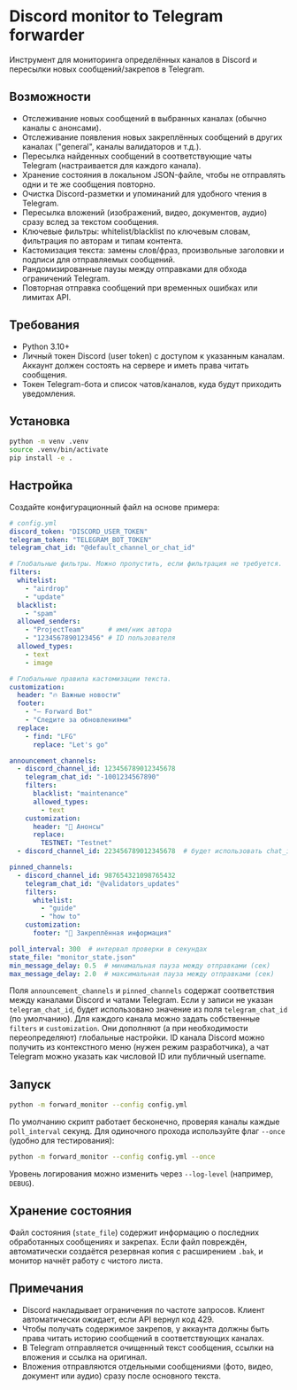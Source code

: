 # Discord monitor to Telegram forwarder

Инструмент для мониторинга определённых каналов в Discord и пересылки новых сообщений/закрепов в Telegram.

## Возможности

- Отслеживание новых сообщений в выбранных каналах (обычно каналы с анонсами).
- Отслеживание появления новых закреплённых сообщений в других каналах ("general", каналы валидаторов и т.д.).
- Пересылка найденных сообщений в соответствующие чаты Telegram (настраивается для каждого канала).
- Хранение состояния в локальном JSON-файле, чтобы не отправлять одни и те же сообщения повторно.
- Очистка Discord-разметки и упоминаний для удобного чтения в Telegram.
- Пересылка вложений (изображений, видео, документов, аудио) сразу вслед за текстом сообщения.
- Ключевые фильтры: whitelist/blacklist по ключевым словам, фильтрация по авторам и типам контента.
- Кастомизация текста: замены слов/фраз, произвольные заголовки и подписи для отправляемых сообщений.
- Рандомизированные паузы между отправками для обхода ограничений Telegram.
- Повторная отправка сообщений при временных ошибках или лимитах API.

## Требования

- Python 3.10+
- Личный токен Discord (user token) с доступом к указанным каналам. Аккаунт должен состоять на сервере и иметь права читать сообщения.
- Токен Telegram-бота и список чатов/каналов, куда будут приходить уведомления.

## Установка

```bash
python -m venv .venv
source .venv/bin/activate
pip install -e .
```

## Настройка

Создайте конфигурационный файл на основе примера:

```yaml
# config.yml
discord_token: "DISCORD_USER_TOKEN"
telegram_token: "TELEGRAM_BOT_TOKEN"
telegram_chat_id: "@default_channel_or_chat_id"

# Глобальные фильтры. Можно пропустить, если фильтрация не требуется.
filters:
  whitelist:
    - "airdrop"
    - "update"
  blacklist:
    - "spam"
  allowed_senders:
    - "ProjectTeam"      # имя/ник автора
    - "1234567890123456" # ID пользователя
  allowed_types:
    - text
    - image

# Глобальные правила кастомизации текста.
customization:
  header: "🔥 Важные новости"
  footer:
    - "— Forward Bot"
    - "Следите за обновлениями"
  replace:
    - find: "LFG"
      replace: "Let's go"

announcement_channels:
  - discord_channel_id: 123456789012345678
    telegram_chat_id: "-1001234567890"
    filters:
      blacklist: "maintenance"
      allowed_types:
        - text
    customization:
      header: "📢 Анонсы"
      replace:
        TESTNET: "Testnet"
  - discord_channel_id: 223456789012345678  # будет использовать chat_id по умолчанию

pinned_channels:
  - discord_channel_id: 987654321098765432
    telegram_chat_id: "@validators_updates"
    filters:
      whitelist:
        - "guide"
        - "how to"
    customization:
      footer: "📌 Закреплённая информация"

poll_interval: 300  # интервал проверки в секундах
state_file: "monitor_state.json"
min_message_delay: 0.5  # минимальная пауза между отправками (сек)
max_message_delay: 2.0  # максимальная пауза между отправками (сек)
```

Поля `announcement_channels` и `pinned_channels` содержат соответствия между каналами Discord и чатами Telegram.
Если у записи не указан `telegram_chat_id`, будет использовано значение из поля `telegram_chat_id` (по умолчанию).
Для каждого канала можно задать собственные `filters` и `customization`. Они дополняют (а при необходимости переопределяют) глобальные настройки.
ID канала Discord можно получить из контекстного меню (нужен режим разработчика), а чат Telegram можно указать как числовой ID или публичный username.

## Запуск

```bash
python -m forward_monitor --config config.yml
```

По умолчанию скрипт работает бесконечно, проверяя каналы каждые `poll_interval` секунд.
Для одиночного прохода используйте флаг `--once` (удобно для тестирования):

```bash
python -m forward_monitor --config config.yml --once
```

Уровень логирования можно изменить через `--log-level` (например, `DEBUG`).

## Хранение состояния

Файл состояния (`state_file`) содержит информацию о последних обработанных сообщениях и закрепах.
Если файл повреждён, автоматически создаётся резервная копия с расширением `.bak`, и монитор начнёт работу с чистого листа.

## Примечания

- Discord накладывает ограничения по частоте запросов. Клиент автоматически ожидает, если API вернул код 429.
- Чтобы получать содержимое закрепов, у аккаунта должны быть права читать историю сообщений в соответствующих каналах.
- В Telegram отправляется очищенный текст сообщения, ссылки на вложения и ссылка на оригинал.
- Вложения отправляются отдельными сообщениями (фото, видео, документ или аудио) сразу после основного текста.
